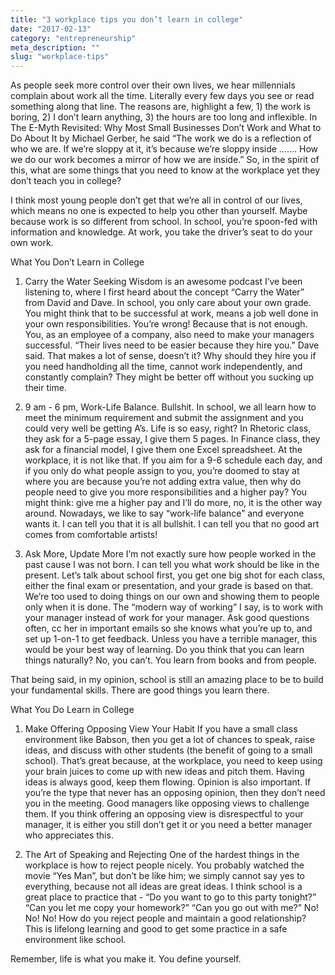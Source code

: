 ```yaml
---
title: "3 workplace tips you don’t learn in college"
date: "2017-02-13"
category: "entrepreneurship"
meta_description: ""
slug: "workplace-tips"
---
```


As people seek more control over their own lives, we hear millennials complain about work all the time. Literally every few days you see or read something along that line. The reasons are, highlight a few, 1) the work is boring, 2) I don’t learn anything, 3) the hours are too long and inflexible. In The E-Myth Revisited: Why Most Small Businesses Don’t Work and What to Do About It by Michael Gerber, he said “The work we do is a reflection of who we are. If we’re sloppy at it, it’s because we’re sloppy inside ……. How we do our work becomes a mirror of how we are inside.” So, in the spirit of this, what are some things that you need to know at the workplace yet they don’t teach you in college?

I think most young people don’t get that we’re all in control of our lives, which means no one is expected to help you other than yourself. Maybe because work is so different from school. In school, you’re spoon-fed with information and knowledge. At work, you take the driver’s seat to do your own work.

What You Don’t Learn in College
1. Carry the Water
Seeking Wisdom is an awesome podcast I’ve been listening to, where I first heard about the concept “Carry the Water” from David and Dave. In school, you only care about your own grade. You might think that to be successful at work, means a job well done in your own responsibilities. You’re wrong! Because that is not enough. You, as an employee of a company, also need to make your managers successful. “Their lives need to be easier because they hire you.” Dave said. That makes a lot of sense, doesn’t it? Why should they hire you if you need handholding all the time, cannot work independently, and constantly complain? They might be better off without you sucking up their time.

2. 9 am - 6 pm, Work-Life Balance. Bullshit.
In school, we all learn how to meet the minimum requirement and submit the assignment and you could very well be getting A’s. Life is so easy, right? In Rhetoric class, they ask for a 5-page essay, I give them 5 pages. In Finance class, they ask for a financial model, I give them one Excel spreadsheet. At the workplace, it is not like that. If you aim for a 9-6 schedule each day, and if you only do what people assign to you, you’re doomed to stay at where you are because you’re not adding extra value, then why do people need to give you more responsibilities and a higher pay? You might think: give me a higher pay and I’ll do more, no, it is the other way around. Nowadays, we like to say “work-life balance” and everyone wants it. I can tell you that it is all bullshit. I can tell you that no good art comes from comfortable artists!

3. Ask More, Update More
I’m not exactly sure how people worked in the past cause I was not born. I can tell you what work should be like in the present. Let’s talk about school first, you get one big shot for each class, either the final exam or presentation, and your grade is based on that. We’re too used to doing things on our own and showing them to people only when it is done. The “modern way of working” I say, is to work with your manager instead of work for your manager. Ask good questions often, cc her in important emails so she knows what you’re up to, and set up 1-on-1 to get feedback. Unless you have a terrible manager, this would be your best way of learning. Do you think that you can learn things naturally? No, you can’t. You learn from books and from people.

That being said, in my opinion, school is still an amazing place to be to build your fundamental skills. There are good things you learn there.

What You Do Learn in College
1. Make Offering Opposing View Your Habit
If you have a small class environment like Babson, then you get a lot of chances to speak, raise ideas, and discuss with other students (the benefit of going to a small school). That’s great because, at the workplace, you need to keep using your brain juices to come up with new ideas and pitch them. Having ideas is always good, keep them flowing. Opinion is also important. If you’re the type that never has an opposing opinion, then they don’t need you in the meeting. Good managers like opposing views to challenge them. If you think offering an opposing view is disrespectful to your manager, it is either you still don’t get it or you need a better manager who appreciates this.

2. The Art of Speaking and Rejecting
One of the hardest things in the workplace is how to reject people nicely. You probably watched the movie “Yes Man”, but don’t be like him; we simply cannot say yes to everything, because not all ideas are great ideas. I think school is a great place to practice that - “Do you want to go to this party tonight?” “Can you let me copy your homework?” “Can you go out with me?” No! No! No! How do you reject people and maintain a good relationship? This is lifelong learning and good to get some practice in a safe environment like school.

Remember, life is what you make it. You define yourself.